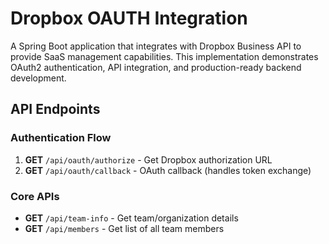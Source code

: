 # Dropbox OAUTH Integration

A Spring Boot application that integrates with Dropbox Business API to provide SaaS management capabilities. This implementation demonstrates OAuth2 authentication, API integration, and production-ready backend development.

## API Endpoints

### Authentication Flow
1. **GET** `/api/oauth/authorize` - Get Dropbox authorization URL
2. **GET** `/api/oauth/callback` - OAuth callback (handles token exchange)

### Core APIs
- **GET** `/api/team-info` - Get team/organization details
- **GET** `/api/members` - Get list of all team members

